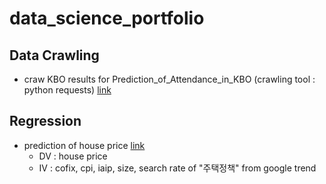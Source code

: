 # data_science_portfolio

## Data Crawling

- craw KBO results for Prediction_of_Attendance_in_KBO (crawling tool : python requests) [link](https://github.com/trhgu/crawling_season_1/blob/master/KBO_results/KBO_rank_example.ipynb)

## Regression

- prediction of house price [link](https://github.com/trhgu/EDA_project/blob/master/EDA_final.ipynb)
    - DV : house price
    - IV : cofix, cpi, iaip, size, search rate of "주택정책" from google trend
